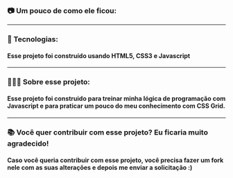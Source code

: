 ### 📷 Um pouco de como ele ficou:

<hr>

### 🚀 Tecnologias: 
#### Esse projeto foi construído usando HTML5, CSS3 e Javascript
<hr>

### 👨🏻‍💻 Sobre esse projeto:
#### Esse projeto foi construido para treinar minha lógica de programação com Javascript e para praticar um pouco do meu conhecimento com CSS Grid.
<hr>

### 📚 Você quer contribuir com esse projeto? Eu ficaria muito agradecido! 
#### Caso você queria contribuir com esse projeto, você precisa fazer um fork nele com as suas alterações e depois me enviar a solicitação :)